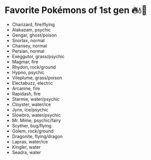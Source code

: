 # Favorite Pokémons of 1st gen :fire::droplet::leaves:

* Charizard, fire/flying
* Alakazam, psychic
* Gengar, ghost/poison
* Snorlax, normal
* Chansey, normal
* Persian, normal
* Exeggutor, grass/psychic
* Magmar, fire
* Rhydon, rock/ground
* Hypno, psychic
* Vileplume, grass/poison
* Electabuzz, electric
* Arcanine, fire
* Rapidash, fire
* Starmie, water/psychic
* Cloyster, water/ice
* Jynx, ice/psychic
* Slowbro, water/psychic
* Mr. Mime, psychic/fairy
* Scyther, bug/flying
* Golem, rock/ground
* Dragonite, flying/dragon
* Lapras, water/ice
* Kingler, water
* Seadra, water